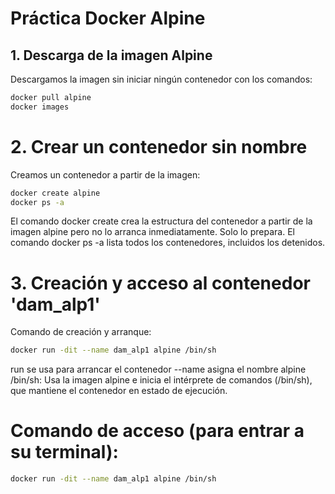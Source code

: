 # Práctica Docker Alpine
## 1. Descarga de la imagen Alpine

Descargamos la imagen sin iniciar ningún contenedor con los comandos:

```bash
docker pull alpine
docker images
```

# 2. Crear un contenedor sin nombre

Creamos un contenedor a partir de la imagen:
```bash
docker create alpine
docker ps -a
```
El comando docker create crea la estructura del contenedor a partir de la imagen alpine pero no lo arranca inmediatamente. Solo lo prepara.
El comando docker ps -a lista todos los contenedores, incluidos los detenidos.

# 3. Creación y acceso al contenedor 'dam_alp1'
Comando de creación y arranque:
```bash
docker run -dit --name dam_alp1 alpine /bin/sh
```
run se usa para arrancar el contenedor 
--name asigna el nombre
alpine /bin/sh: Usa la imagen alpine e inicia el intérprete de comandos (/bin/sh), que mantiene el contenedor en estado de ejecución.
# Comando de acceso (para entrar a su terminal):
```bash
docker run -dit --name dam_alp1 alpine /bin/sh
```







